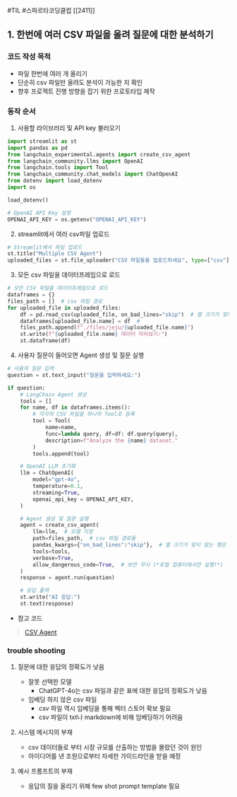 #TIL #스파르타코딩클럽 [[2411]]

## 1. 한번에 여러 CSV 파일을 올려 질문에 대한 분석하기
### 코드 작성 목적
- 파일 한번에 여러 개 올리기
- 단순히 csv 파일만 올려도 분석이 가능한 지 확인
- 향후 프로젝트 진행 방향을 잡기 위한 프로토타입 제작


### 동작 순서
1. 사용할 라이브러리 및 API key 불러오기
```python
import streamlit as st
import pandas as pd
from langchain_experimental.agents import create_csv_agent
from langchain_community.llms import OpenAI
from langchain.tools import Tool
from langchain_community.chat_models import ChatOpenAI
from dotenv import load_dotenv
import os

load_dotenv()

# OpenAI API Key 설정
OPENAI_API_KEY = os.getenv("OPENAI_API_KEY")
```

2. streamlit에서 여러 csv파일 업로드
```python
# Streamlit에서 파일 업로드
st.title("Multiple CSV Agent")
uploaded_files = st.file_uploader("CSV 파일들을 업로드하세요", type=["csv"], accept_multiple_files=True)
```

3. 모든 csv 파일을 데이터프레임으로 로드
```python
# 모든 CSV 파일을 데이터프레임으로 로드
dataframes = {}
files_path = []  # csv 파일 경로
for uploaded_file in uploaded_files:
	df = pd.read_csv(uploaded_file, on_bad_lines="skip")  # 열 크기가 맞지 않는 행은 무시
	dataframes[uploaded_file.name] = df  # 
	files_path.append(f"./files/jeju/{uploaded_file.name}")
	st.write(f"{uploaded_file.name} 데이터 미리보기:")
	st.dataframe(df)
```

4. 사용자 질문이 들어오면 Agent 생성 및 질문 실행
```python
# 사용자 질문 입력
question = st.text_input("질문을 입력하세요:")

if question:
	# LangChain Agent 생성
	tools = []
	for name, df in dataframes.items():
		# 각각의 CSV 파일을 하나의 Tool로 등록
		tool = Tool(
			name=name,
			func=lambda query, df=df: df.query(query),
			description=f"Analyze the {name} dataset."
		)
		tools.append(tool)

	# OpenAI LLM 초기화
	llm = ChatOpenAI(
		model="gpt-4o",
		temperature=0.1,
		streaming=True,
		openai_api_key = OPENAI_API_KEY,
	)

	# Agent 생성 및 질문 실행
	agent = create_csv_agent(
		llm=llm,  # 모델 지정
		path=files_path,  # csv 파일 경로들
		pandas_kwargs={"on_bad_lines":"skip"},  # 열 크기가 맞지 않는 행은 무시
		tools=tools,
		verbose=True,
		allow_dangerous_code=True,  # 보안 무시 (*로컬 컴퓨터에서만 실행!*)
	)
	response = agent.run(question)

	# 응답 출력
	st.write("AI 응답:")
	st.text(response)

```

- 참고 코드
> [CSV Agent](https://github.com/su2708/Group_10/blob/develop/model.py)

### trouble shooting
1. 질문에 대한 응답의 정확도가 낮음
	- 잘못 선택한 모델
		- ChatGPT-4o는 csv 파일과 같은 표에 대한 응답의 정확도가 낮음
	- 임베딩 하지 않은 csv 파일
		- csv 파일 역시 임베딩을 통해 벡터 스토어 확보 필요
		- csv 파일이 txt나 markdown에 비해 임베딩하기 어려움

2. 시스템 메시지의 부재
	- csv 데이터들로 부터 시장 규모를 산출하는 방법을 몰랐던 것이 원인
	- 아이디어를 낸 조원으로부터 자세한 가이드라인을 받을 예정

3. 예시 프롬프트의 부재
	- 응답의 질을 올리기 위해 few shot prompt template 필요
